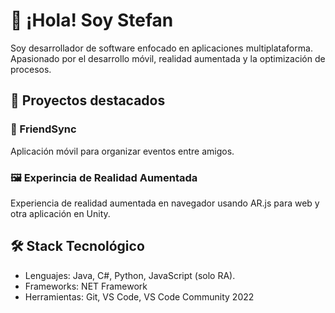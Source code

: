# 👋 ¡Hola! Soy Stefan

Soy desarrollador de software enfocado en aplicaciones multiplataforma. Apasionado por el desarrollo móvil, realidad aumentada y la optimización de procesos.

## 🚀 Proyectos destacados

### 🎯 FriendSync
Aplicación móvil para organizar eventos entre amigos.

### 🖼️ Experincia de Realidad Aumentada 
Experiencia de realidad aumentada en navegador usando AR.js para web y otra aplicación en Unity.

## 🛠️ Stack Tecnológico
- Lenguajes: Java, C#, Python, JavaScript (solo RA).
- Frameworks: NET Framework 
- Herramientas: Git, VS Code, VS Code Community 2022
